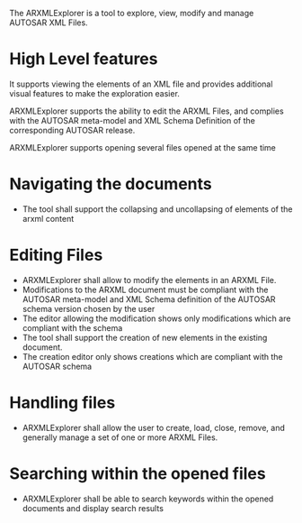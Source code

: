 The ARXMLExplorer is a tool to explore, view, modify and manage AUTOSAR XML Files. 

# High Level features
It supports viewing the elements of an XML file and provides additional visual features to make the exploration easier.

ARXMLExplorer supports the ability to edit the ARXML Files, and complies with the AUTOSAR meta-model and XML Schema Definition of the corresponding AUTOSAR release. 

ARXMLExplorer supports opening several files opened at the same time


# Navigating the documents
- The tool shall support the collapsing and uncollapsing of elements of the arxml content


# Editing Files
- ARXMLExplorer shall allow to modify the elements in an ARXML File.
- Modifications to the ARXML document must be compliant with the AUTOSAR meta-model and XML Schema definition of the AUTOSAR schema version chosen by the user
- The editor allowing the modification shows only modifications which are compliant with the schema
- The tool shall support the creation of new elements in the existing document.
- The creation editor only shows creations which are compliant with the AUTOSAR schema

# Handling files 
- ARXMLExplorer shall allow the user to create, load, close, remove, and generally manage a set of one or more ARXML Files.


# Searching within the opened files
- ARXMLExplorer shall be able to search keywords within the opened documents and display search results